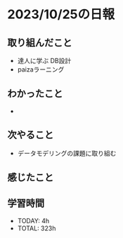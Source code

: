 # 2023/10/25の日報


## 取り組んだこと
- 達人に学ぶ DB設計
- paizaラーニング
## わかったこと
- 

## 次やること
- データモデリングの課題に取り組む


## 感じたこと


## 学習時間
- TODAY: 4h
- TOTAL: 323h
